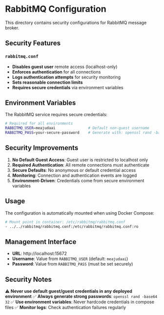# RabbitMQ Configuration

This directory contains security configurations for RabbitMQ message broker.

## Security Features

### `rabbitmq.conf`
- **Disables guest user** remote access (localhost-only)
- **Enforces authentication** for all connections
- **Logs authentication attempts** for security monitoring
- **Sets reasonable connection limits**
- **Requires secure credentials** via environment variables

## Environment Variables

The RabbitMQ service requires secure credentials:

```bash
# Required for all environments
RABBITMQ_USER=meajudaai               # Default non-guest username
RABBITMQ_PASS=your-secure-password    # Generate with: openssl rand -base64 32
```

## Security Improvements

1. **No Default Guest Access**: Guest user is restricted to localhost only
2. **Required Authentication**: All remote connections must authenticate
3. **Secure Defaults**: No anonymous or default credential access
4. **Monitoring**: Connection and authentication events are logged
5. **Environment-Driven**: Credentials come from secure environment variables

## Usage

The configuration is automatically mounted when using Docker Compose:

```bash
# Mount point in container: /etc/rabbitmq/rabbitmq.conf
- ../../rabbitmq/rabbitmq.conf:/etc/rabbitmq/rabbitmq.conf:ro
```

## Management Interface

- **URL**: http://localhost:15672
- **Username**: Value from `RABBITMQ_USER` (default: `meajudaai`)
- **Password**: Value from `RABBITMQ_PASS` (must be set securely)

## Security Notes

⚠️ **Never use default guest/guest credentials in any deployed environment**
✅ **Always generate strong passwords**: `openssl rand -base64 32`
✅ **Use environment variables**: Never hardcode credentials in compose files
✅ **Monitor logs**: Check authentication failures regularly